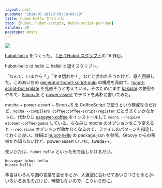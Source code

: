 ```yaml
---
layout: post
pubdate: "2014-07-29T23:59:59+09:00"
title: hubot-hello をつくった
tags: [hubot, hubot-scripts, hubot-script-per-day]
minutes: 20
pagetype: posts
---
```

![](http://img.bouzuya.net/2014-07-29.png)

[hubot-hello][gh:bouzuya/hubot-hello] をつくった。 [1 日 1 Hubot スクリプト][hubot-script-per-day]の 16 作目。

hubot-hello は hello に hello! と返すスクリプト。

「なんで、いまさら？」「ネタ切れか！」などと言われそうだけど、原点回帰した。このあいだの [generator-hubot-script-gulp][gh:sanemat/generator-hubot-script-gulp] の構成を真似て、[hubot-script-boilerplate][gh:bouzuya/hubot-script-boilerplate] を見直そうと考えている。そのためにまず [kakashi][gh:bouzuya/kakashi] の使用をやめて、[Sinon.JS][gh:cjohansen/Sinon.JS] と [power-assert][gh:twada/power-assert] でテストを素朴に書いてみた。

mocha + power-assert + Sinon.JS を CoffeeScript で使うという構成なのだけど、`mocha --compilers coffee:coffee-script/register` だとうまくいかなかった。代わりに [espower-coffee][gh:twada/espower-coffee] をインストールして `mocha --require espower-coffee/guess` している。ちなみに mocha のオプションをこう変えると `--recursive` オプションが効かなくなるので、ファイルのパターンを指定しておくと良い。詳細は [hubot-hello][gh:bouzuya/hubot-hello] の package.json を参照。Groovy からの移植だか知らないけど、power-assert いいね。twada++。

使いかたは、`hubot hello` といった形で話しかけるだけ。

    bouzuya> hibot hello
    hubot> hello!

本当はいろんな国の言葉を混ぜるとか、入退室に合わせてあいさつさせるとか、いろいろあるのだけど、時間もないので、こういう形に。

[gh:bouzuya/hubot-hello]: https://github.com/bouzuya/hubot-hello
[gh:bouzuya/hubot-script-boilerplate]: https://github.com/bouzuya/hubot-script-boilerplate
[gh:bouzuya/kakashi]: https://github.com/bouzuya/kakashi
[gh:sanemat/generator-hubot-script-gulp]: https://github.com/sanemat/generator-hubot-script-gulp
[gh:cjohansen/Sinon.JS]: https://github.com/cjohansen/Sinon.JS
[gh:twada/power-assert]: https://github.com/twada/power-assert
[gh:twada/espower-coffee]: https://github.com/twada/espower-coffee
[hubot-script-per-day]: http://blog.bouzuya.net/posts?tags=hubot-script-per-day
